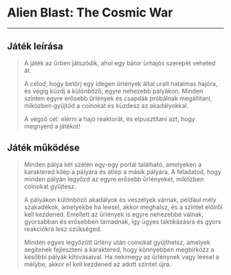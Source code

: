 # Alien Blast: The Cosmic War

--------------------------------------------------------
## Játék leírása
> A játék az űrben játszódik, ahol egy bátor űrhajós szerepét veheted át.
>
> A célod, hogy betörj egy idegen űrlények által uralt hatalmas hajóra, és végig küzdj a különböző, egyre nehezebb pályákon. Minden szinten egyre erősebb űrlények és csapdák próbálnak megállítani, 
> miközben gyűjtöd a coinokat és küzdesz az akadályokkal.
>
> A végső cél: elérni a hajó reaktorát, és elpusztítani azt, hogy megnyerd a játékot!

## Játék működése
> Minden pálya két szélén egy-egy portál található, amelyeken a karaktered kilép a pályára és átlép a másik pályára. A feladatod, hogy minden pályán legyőzd az egyre erősebb űrlényeket, miközben coinokat gyűjtesz.
>
> A pályákon különböző akadályok és veszélyek várnak, például mély szakadékok, amelyekbe ha leesel, akkor meghalsz, és a szintet elölről kell kezdened. Emellett az űrlények is egyre nehezebbé válnak, gyorsabban és erősebben támadnak, így ügyes taktikázásra és gyors
> reakciókra lesz szükséged.
>
> Minden egyes legyőzött űrlény után coinokat gyűjthetsz, amelyek segítenek fejleszteni a karaktered, hogy könnyebben megbirkózz a későbbi pályák kihívásaival. Ha nekimegy az űrlénynek vagy leesel a mélybe, akkor el kell kezdened az adott szintet újra.


